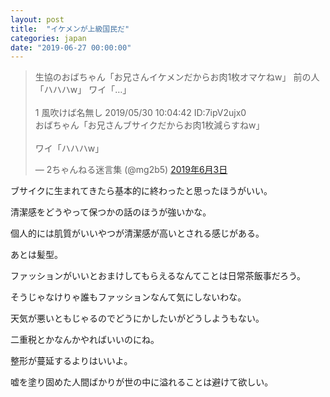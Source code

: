 ```yaml
---
layout: post
title:  "イケメンが上級国民だ"
categories: japan
date: "2019-06-27 00:00:00"
---
```


<blockquote class="twitter-tweet tw-align-center" data-lang="ja"><p lang="ja" dir="ltr">生協のおばちゃん「お兄さんイケメンだからお肉1枚オマケねw」 前の人「ハハハw」 ワイ「…」<br><br>1 風吹けば名無し 2019/05/30 10:04:42 ID:7ipV2ujx0<br>おばちゃん「お兄さんブサイクだからお肉1枚減らすねw」<br><br>ワイ「ハハハw」</p>&mdash; 2ちゃんねる迷言集 (@mg2b5) <a href="https://twitter.com/mg2b5/status/1135527105842876417?ref_src=twsrc%5Etfw">2019年6月3日</a></blockquote>
<script async src="https://platform.twitter.com/widgets.js" charset="utf-8"></script>

ブサイクに生まれてきたら基本的に終わったと思ったほうがいい。

清潔感をどうやって保つかの話のほうが強いかな。

個人的には肌質がいいやつが清潔感が高いとされる感じがある。

あとは髪型。

ファッションがいいとおまけしてもらえるなんてことは日常茶飯事だろう。

そうじゃなけりゃ誰もファッションなんて気にしないわな。

天気が悪いともじゃるのでどうにかしたいがどうしようもない。

二重税とかなんかやればいいのにね。

整形が蔓延するよりはいいよ。

嘘を塗り固めた人間ばかりが世の中に溢れることは避けて欲しい。
